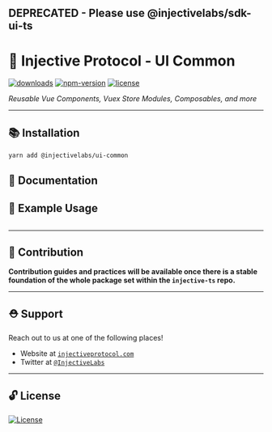 ## DEPRECATED - Please use @injectivelabs/sdk-ui-ts

# 🌟 Injective Protocol - UI Common

[![downloads](https://img.shields.io/npm/dm/@injectivelabs/ui-common.svg)](https://www.npmjs.com/package/@injectivelabs/ui-common)
[![npm-version](https://img.shields.io/npm/v/@injectivelabs/ui-common.svg)](https://www.npmjs.com/package/@injectivelabs/ui-common)
[![license](https://img.shields.io/npm/l/express.svg)]()

_Reusable Vue Components, Vuex Store Modules, Composables, and more_

---

## 📚 Installation

```bash
yarn add @injectivelabs/ui-common
```

## 📖 Documentation


## 📖 Example Usage

```ts

```

---

## 📜 Contribution

**Contribution guides and practices will be available once there is a stable foundation of the whole package set within the `injective-ts` repo.**

---

## ⛑ Support

Reach out to us at one of the following places!

- Website at <a href="https://injectiveprotocol.com" target="_blank">`injectiveprotocol.com`</a>
- Twitter at <a href="https://twitter.com/InjectiveLabs" target="_blank">`@InjectiveLabs`</a>

---

## 🔓 License

[![License](https://img.shields.io/:license-mit-blue.svg?style=flat-square)](https://badges.mit-license.org)
